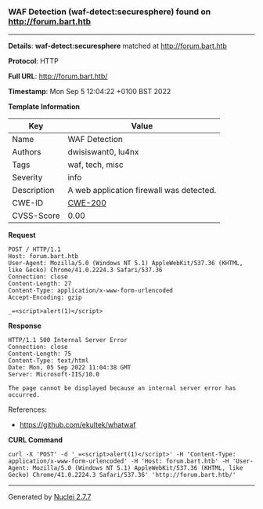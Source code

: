 ### WAF Detection (waf-detect:securesphere) found on http://forum.bart.htb
---
**Details**: **waf-detect:securesphere**  matched at http://forum.bart.htb

**Protocol**: HTTP

**Full URL**: http://forum.bart.htb/

**Timestamp**: Mon Sep 5 12:04:22 +0100 BST 2022

**Template Information**

| Key | Value |
|---|---|
| Name | WAF Detection |
| Authors | dwisiswant0, lu4nx |
| Tags | waf, tech, misc |
| Severity | info |
| Description | A web application firewall was detected. |
| CWE-ID | [CWE-200](https://cwe.mitre.org/data/definitions/200.html) |
| CVSS-Score | 0.00 |

**Request**
```http
POST / HTTP/1.1
Host: forum.bart.htb
User-Agent: Mozilla/5.0 (Windows NT 5.1) AppleWebKit/537.36 (KHTML, like Gecko) Chrome/41.0.2224.3 Safari/537.36
Connection: close
Content-Length: 27
Content-Type: application/x-www-form-urlencoded
Accept-Encoding: gzip

_=<script>alert(1)</script>
```

**Response**
```http
HTTP/1.1 500 Internal Server Error
Connection: close
Content-Length: 75
Content-Type: text/html
Date: Mon, 05 Sep 2022 11:04:38 GMT
Server: Microsoft-IIS/10.0

The page cannot be displayed because an internal server error has occurred.
```

References: 
- https://github.com/ekultek/whatwaf

**CURL Command**
```
curl -X 'POST' -d '_=<script>alert(1)</script>' -H 'Content-Type: application/x-www-form-urlencoded' -H 'Host: forum.bart.htb' -H 'User-Agent: Mozilla/5.0 (Windows NT 5.1) AppleWebKit/537.36 (KHTML, like Gecko) Chrome/41.0.2224.3 Safari/537.36' 'http://forum.bart.htb/'
```
---
Generated by [Nuclei 2.7.7](https://github.com/projectdiscovery/nuclei)